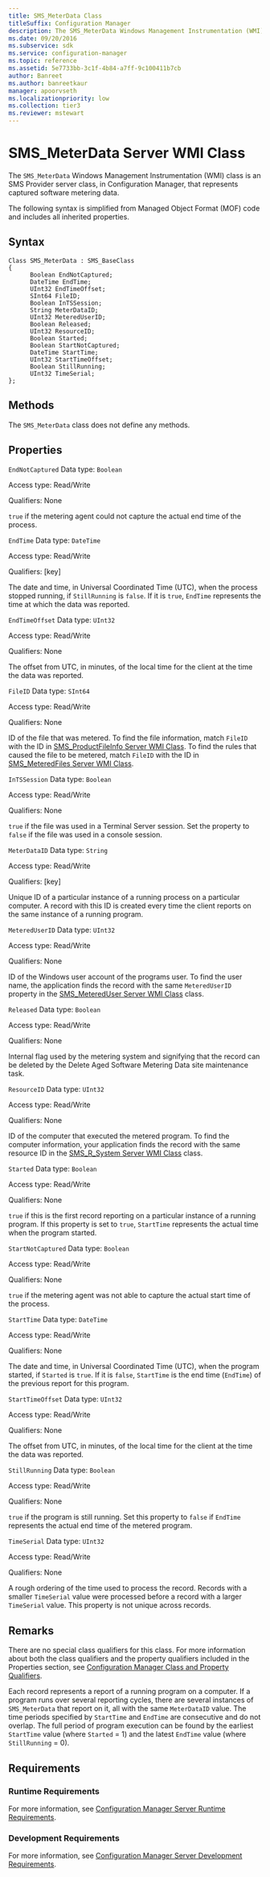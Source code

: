 ```yaml
---
title: SMS_MeterData Class
titleSuffix: Configuration Manager
description: The SMS_MeterData Windows Management Instrumentation (WMI) class is an SMS Provider server class, in Configuration Manager, that represents captured software metering data.
ms.date: 09/20/2016
ms.subservice: sdk
ms.service: configuration-manager
ms.topic: reference
ms.assetid: 5e7733bb-3c1f-4b84-a7ff-9c100411b7cb
author: Banreet
ms.author: banreetkaur
manager: apoorvseth
ms.localizationpriority: low
ms.collection: tier3
ms.reviewer: mstewart
---
```

# SMS_MeterData Server WMI Class
The `SMS_MeterData` Windows Management Instrumentation (WMI) class is an SMS Provider server class, in Configuration Manager, that represents captured software metering data.

 The following syntax is simplified from Managed Object Format (MOF) code and includes all inherited properties.

## Syntax

```
Class SMS_MeterData : SMS_BaseClass
{
      Boolean EndNotCaptured;
      DateTime EndTime;
      UInt32 EndTimeOffset;
      SInt64 FileID;
      Boolean InTSSession;
      String MeterDataID;
      UInt32 MeteredUserID;
      Boolean Released;
      UInt32 ResourceID;
      Boolean Started;
      Boolean StartNotCaptured;
      DateTime StartTime;
      UInt32 StartTimeOffset;
      Boolean StillRunning;
      UInt32 TimeSerial;
};
```

## Methods
 The `SMS_MeterData` class does not define any methods.

## Properties
 `EndNotCaptured`
 Data type: `Boolean`

 Access type: Read/Write

 Qualifiers: None

 `true` if the metering agent could not capture the actual end time of the process.

 `EndTime`
 Data type: `DateTime`

 Access type: Read/Write

 Qualifiers: [key]

 The date and time, in Universal Coordinated Time (UTC), when the process stopped running, if `StillRunning` is `false`. If it is `true`, `EndTime` represents the time at which the data was reported.

 `EndTimeOffset`
 Data type: `UInt32`

 Access type: Read/Write

 Qualifiers: None

 The offset from UTC, in minutes, of the local time for the client at the time the data was reported.

 `FileID`
 Data type: `SInt64`

 Access type: Read/Write

 Qualifiers: None

 ID of the file that was metered. To find the file information, match `FileID` with the ID in [SMS_ProductFileInfo Server WMI Class](../../../develop/reference/apps/sms_productfileinfo-server-wmi-class.md). To find the rules that caused the file to be metered, match `FileID` with the ID in [SMS_MeteredFiles Server WMI Class](../../../develop/reference/apps/sms_meteredfiles-server-wmi-class.md).

 `InTSSession`
 Data type: `Boolean`

 Access type: Read/Write

 Qualifiers: None

 `true` if the file was used in a Terminal Server session. Set the property to `false` if the file was used in a console session.

 `MeterDataID`
 Data type: `String`

 Access type: Read/Write

 Qualifiers: [key]

 Unique ID of a particular instance of a running process on a particular computer. A record with this ID is created every time the client reports on the same instance of a running program.

 `MeteredUserID`
 Data type: `UInt32`

 Access type: Read/Write

 Qualifiers: None

 ID of the Windows user account of the programs user. To find the user name, the application finds the record with the same `MeteredUserID` property in the [SMS_MeteredUser Server WMI Class](../../../develop/reference/apps/sms_metereduser-server-wmi-class.md) class.

 `Released`
 Data type: `Boolean`

 Access type: Read/Write

 Qualifiers: None

 Internal flag used by the metering system and signifying that the record can be deleted by the Delete Aged Software Metering Data site maintenance task.

 `ResourceID`
 Data type: `UInt32`

 Access type: Read/Write

 Qualifiers: None

 ID of the computer that executed the metered program. To find the computer information, your application finds the record with the same resource ID in the [SMS_R_System Server WMI Class](../../../develop/reference/core/clients/manage/sms_r_system-server-wmi-class.md) class.

 `Started`
 Data type: `Boolean`

 Access type: Read/Write

 Qualifiers: None

 `true` if this is the first record reporting on a particular instance of a running program. If this property is set to `true`, `StartTime` represents the actual time when the program started.

 `StartNotCaptured`
 Data type: `Boolean`

 Access type: Read/Write

 Qualifiers: None

 `true` if the metering agent was not able to capture the actual start time of the process.

 `StartTime`
 Data type: `DateTime`

 Access type: Read/Write

 Qualifiers: None

 The date and time, in Universal Coordinated Time (UTC), when the program started, if `Started` is `true`. If it is `false`, `StartTime` is the end time (`EndTime`) of the previous report for this program.

 `StartTimeOffset`
 Data type: `UInt32`

 Access type: Read/Write

 Qualifiers: None

 The offset from UTC, in minutes, of the local time for the client at the time the data was reported.

 `StillRunning`
 Data type: `Boolean`

 Access type: Read/Write

 Qualifiers: None

 `true` if the program is still running. Set this property to `false` if `EndTime` represents the actual end time of the metered program.

 `TimeSerial`
 Data type: `UInt32`

 Access type: Read/Write

 Qualifiers: None

 A rough ordering of the time used to process the record. Records with a smaller `TimeSerial` value were processed before a record with a larger `TimeSerial` value. This property is not unique across records.

## Remarks
 There are no special class qualifiers for this class. For more information about both the class qualifiers and the property qualifiers included in the Properties section, see [Configuration Manager Class and Property Qualifiers](../../../develop/reference/misc/class-and-property-qualifiers.md).

 Each record represents a report of a running program on a computer. If a program runs over several reporting cycles, there are several instances of `SMS_MeterData` that report on it, all with the same `MeterDataID` value. The time periods specified by `StartTime` and `EndTime` are consecutive and do not overlap. The full period of program execution can be found by the earliest `StartTime` value (where `Started` = 1) and the latest `EndTime` value (where `StillRunning` = 0).

## Requirements

### Runtime Requirements
 For more information, see [Configuration Manager Server Runtime Requirements](../../../develop/core/reqs/server-runtime-requirements.md).

### Development Requirements
 For more information, see [Configuration Manager Server Development Requirements](../../../develop/core/reqs/server-development-requirements.md).
